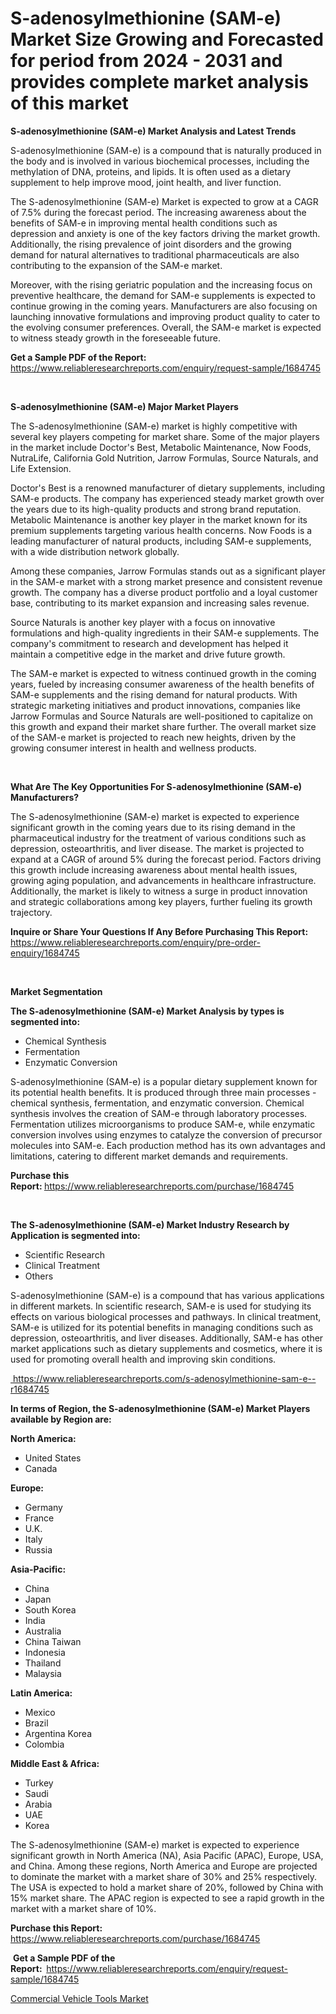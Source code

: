 <p><h1>S-adenosylmethionine (SAM-e) Market Size Growing and Forecasted for period from 2024 - 2031 and provides complete market analysis of this market</h1></p><p><strong>S-adenosylmethionine (SAM-e) Market Analysis and Latest Trends</strong></p>
<p><p>S-adenosylmethionine (SAM-e) is a compound that is naturally produced in the body and is involved in various biochemical processes, including the methylation of DNA, proteins, and lipids. It is often used as a dietary supplement to help improve mood, joint health, and liver function.</p><p>The S-adenosylmethionine (SAM-e) Market is expected to grow at a CAGR of 7.5% during the forecast period. The increasing awareness about the benefits of SAM-e in improving mental health conditions such as depression and anxiety is one of the key factors driving the market growth. Additionally, the rising prevalence of joint disorders and the growing demand for natural alternatives to traditional pharmaceuticals are also contributing to the expansion of the SAM-e market.</p><p>Moreover, with the rising geriatric population and the increasing focus on preventive healthcare, the demand for SAM-e supplements is expected to continue growing in the coming years. Manufacturers are also focusing on launching innovative formulations and improving product quality to cater to the evolving consumer preferences. Overall, the SAM-e market is expected to witness steady growth in the foreseeable future.</p></p>
<p><strong>Get a Sample PDF of the Report:&nbsp;</strong> <a href="https://www.reliableresearchreports.com/enquiry/request-sample/1684745">https://www.reliableresearchreports.com/enquiry/request-sample/1684745</a></p>
<p>&nbsp;</p>
<p><strong>S-adenosylmethionine (SAM-e) Major Market Players</strong></p>
<p><p>The S-adenosylmethionine (SAM-e) market is highly competitive with several key players competing for market share. Some of the major players in the market include Doctor's Best, Metabolic Maintenance, Now Foods, NutraLife, California Gold Nutrition, Jarrow Formulas, Source Naturals, and Life Extension.</p><p>Doctor's Best is a renowned manufacturer of dietary supplements, including SAM-e products. The company has experienced steady market growth over the years due to its high-quality products and strong brand reputation. Metabolic Maintenance is another key player in the market known for its premium supplements targeting various health concerns. Now Foods is a leading manufacturer of natural products, including SAM-e supplements, with a wide distribution network globally.</p><p>Among these companies, Jarrow Formulas stands out as a significant player in the SAM-e market with a strong market presence and consistent revenue growth. The company has a diverse product portfolio and a loyal customer base, contributing to its market expansion and increasing sales revenue.</p><p>Source Naturals is another key player with a focus on innovative formulations and high-quality ingredients in their SAM-e supplements. The company's commitment to research and development has helped it maintain a competitive edge in the market and drive future growth.</p><p>The SAM-e market is expected to witness continued growth in the coming years, fueled by increasing consumer awareness of the health benefits of SAM-e supplements and the rising demand for natural products. With strategic marketing initiatives and product innovations, companies like Jarrow Formulas and Source Naturals are well-positioned to capitalize on this growth and expand their market share further. The overall market size of the SAM-e market is projected to reach new heights, driven by the growing consumer interest in health and wellness products.</p></p>
<p>&nbsp;</p>
<p><strong>What Are The Key Opportunities For S-adenosylmethionine (SAM-e) Manufacturers?</strong></p>
<p><p>The S-adenosylmethionine (SAM-e) market is expected to experience significant growth in the coming years due to its rising demand in the pharmaceutical industry for the treatment of various conditions such as depression, osteoarthritis, and liver disease. The market is projected to expand at a CAGR of around 5% during the forecast period. Factors driving this growth include increasing awareness about mental health issues, growing aging population, and advancements in healthcare infrastructure. Additionally, the market is likely to witness a surge in product innovation and strategic collaborations among key players, further fueling its growth trajectory.</p></p>
<p><strong>Inquire or Share Your Questions If Any Before Purchasing This Report:</strong> <a href="https://www.reliableresearchreports.com/enquiry/pre-order-enquiry/1684745">https://www.reliableresearchreports.com/enquiry/pre-order-enquiry/1684745</a></p>
<p>&nbsp;</p>
<p><strong>Market Segmentation</strong></p>
<p><strong>The S-adenosylmethionine (SAM-e) Market Analysis by types is segmented into:</strong></p>
<p><ul><li>Chemical Synthesis</li><li>Fermentation</li><li>Enzymatic Conversion</li></ul></p>
<p><p>S-adenosylmethionine (SAM-e) is a popular dietary supplement known for its potential health benefits. It is produced through three main processes - chemical synthesis, fermentation, and enzymatic conversion. Chemical synthesis involves the creation of SAM-e through laboratory processes. Fermentation utilizes microorganisms to produce SAM-e, while enzymatic conversion involves using enzymes to catalyze the conversion of precursor molecules into SAM-e. Each production method has its own advantages and limitations, catering to different market demands and requirements.</p></p>
<p><strong>Purchase this Report:&nbsp;</strong><a href="https://www.reliableresearchreports.com/purchase/1684745">https://www.reliableresearchreports.com/purchase/1684745</a></p>
<p>&nbsp;</p>
<p><strong>The S-adenosylmethionine (SAM-e) Market Industry Research by Application is segmented into:</strong></p>
<p><ul><li>Scientific Research</li><li>Clinical Treatment</li><li>Others</li></ul></p>
<p><p>S-adenosylmethionine (SAM-e) is a compound that has various applications in different markets. In scientific research, SAM-e is used for studying its effects on various biological processes and pathways. In clinical treatment, SAM-e is utilized for its potential benefits in managing conditions such as depression, osteoarthritis, and liver diseases. Additionally, SAM-e has other market applications such as dietary supplements and cosmetics, where it is used for promoting overall health and improving skin conditions.</p></p>
<p><a href="https://www.reliableresearchreports.com/s-adenosylmethionine-sam-e--r1684745">&nbsp;https://www.reliableresearchreports.com/s-adenosylmethionine-sam-e--r1684745</a></p>
<p><strong>In terms of Region, the S-adenosylmethionine (SAM-e) Market Players available by Region are:</strong></p>
<p>
    <p> <strong> North America: </strong>
        <ul>
            <li>United States</li>
            <li>Canada</li>
        </ul>
        </p> 
    <p> <strong> Europe: </strong>
        <ul>
            <li>Germany</li>
            <li>France</li>
            <li>U.K.</li>
            <li>Italy</li>
            <li>Russia</li>
        </ul>
        </p> 
    <p> <strong> Asia-Pacific: </strong>
        <ul>
            <li>China</li>
            <li>Japan</li>
            <li>South Korea</li>
            <li>India</li>
            <li>Australia</li>
            <li>China Taiwan</li>
            <li>Indonesia</li>
            <li>Thailand</li>
            <li>Malaysia</li>
        </ul>
        </p> 
    <p> <strong> Latin America: </strong>
        <ul>
            <li>Mexico</li>
            <li>Brazil</li>
            <li>Argentina Korea</li>
            <li>Colombia</li>
        </ul>
        </p> 
    <p> <strong> Middle East & Africa: </strong>
        <ul>
            <li>Turkey</li>
            <li>Saudi</li>
            <li>Arabia</li>
            <li>UAE</li>
            <li>Korea</li>
        </ul>
    </p>
    </p>
<p><p>The S-adenosylmethionine (SAM-e) market is expected to experience significant growth in North America (NA), Asia Pacific (APAC), Europe, USA, and China. Among these regions, North America and Europe are projected to dominate the market with a market share of 30% and 25% respectively. The USA is expected to hold a market share of 20%, followed by China with 15% market share. The APAC region is expected to see a rapid growth in the market with a market share of 10%.</p></p>
<p><strong>Purchase this Report: </strong><a href="https://www.reliableresearchreports.com/purchase/1684745">https://www.reliableresearchreports.com/purchase/1684745</a></p>
<p>&nbsp;<strong>Get a Sample PDF of the Report:&nbsp;&nbsp;</strong><a href="https://www.reliableresearchreports.com/enquiry/request-sample/1684745">https://www.reliableresearchreports.com/enquiry/request-sample/1684745</a></p>
<p><strong></strong></p>
<p><p><a href="https://view.publitas.com/reportprime-1/comprehensive-analysis-of-the-global-commercial-vehicle-tools-market-growth-trends-market-forecasts-2024-2031/">Commercial Vehicle Tools Market</a></p></p>